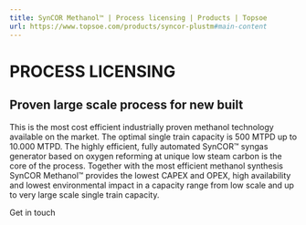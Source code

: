 ```yaml
---
title: SynCOR Methanol™ | Process licensing | Products | Topsoe
url: https://www.topsoe.com/products/syncor-plustm#main-content
---
```


# PROCESS LICENSING

## Proven large scale process for new built

This is the most cost efficient industrially proven methanol technology available on the market. The optimal single train capacity is 500 MTPD up to 10.000 MTPD. The highly efficient, fully automated SynCOR™ syngas generator based on oxygen reforming at unique low steam carbon is the core of the process. Together with the most efficient methanol synthesis SynCOR Methanol™ provides the lowest CAPEX and OPEX, high availability and lowest environmental impact in a capacity range from low scale and up to very large scale single train capacity.

Get in touch